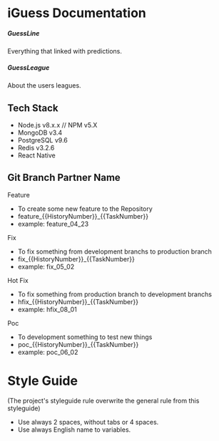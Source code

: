 # iGuess Documentation

##### GuessLine 
Everything that linked with predictions.

##### GuessLeague 
About the users leagues.

## Tech Stack
* Node.js v8.x.x // NPM v5.X
* MongoDB v3.4
* PostgreSQL v9.6
* Redis v3.2.6
* React Native

## Git Branch Partner Name
Feature
* To create some new feature to the Repository
* feature_{{HistoryNumber}}_{{TaskNumber}}
* example: feature_04_23

Fix
* To fix something from development branchs to production branch
* fix_{{HistoryNumber}}_{{TaskNumber}}
* example: fix_05_02

Hot Fix
* To fix something from production branch to development branchs
* hfix_{{HistoryNumber}}_{{TaskNumber}}
* example: hfix_08_01

Poc
* To development something to test new things
* poc_{{HistoryNumber}}_{{TaskNumber}}
* example: poc_06_02

# Style Guide
(The project's styleguide rule overwrite the general rule from this styleguide)
* Use always 2 spaces, without tabs or 4 spaces.
* Use always English name to variables.
